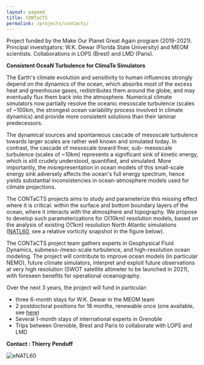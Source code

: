 ```yaml
---
layout: pagemd
title: CONTaCTS
permalink: /projects/contacts/
---
```


Project funded by the Make Our Planet Great Again program (2019-2021). Principal investigators: W.K. Dewar (Florida State University) and MEOM scientists. Collaborations in LOPS (Brest) and LMD (Paris).

**Consistent OceaN Turbulence for ClimaTe Simulators**

The Earth's climate evolution and sensitivity to human influences strongly depend on the dynamics of the ocean, which absorbs most of the excess heat and greenhouse gases, redistributes them around the globe, and may eventually flux them back into the atmosphere. Numerical climate simulators now partially resolve the oceanic mesoscale turbulence (scales of ~100km, the strongest ocean variability process involved in climate dynamics) and provide more consistent solutions than their laminar predecessors.

The dynamical sources and spontaneous cascade of mesoscale turbulence towards larger scales are rather well known and simulated today. In contrast, the cascade of mesoscale toward finer, sub- mesoscale turbulence (scales of ~10km) represents a significant sink of kinetic energy, which is still crudely understood, quantified, and simulated. More importantly, the misrepresentation in ocean models of this small-scale energy sink adversely affects the ocean's full energy spectrum, hence yields substantial inconsistencies in ocean-atmosphere models used for climate projections.

The CONTaCTS projects aims to study and parameterize this missing effect where it is critical: within the surface and bottom boundary layers of the ocean, where it interacts with the atmosphere and topography. We propose to develop such parameterizations for O(10km) resolution models, based on the analysis of existing O(1km) resolution North Atlantic simulations ([NATL60](http://meom-group.github.io/swot-natl60/), see a relative vorticity snapshot in the figure below).

The CONTaCTS project team gathers experts in Geophysical Fluid Dynamics, submeso-/meso-scale turbulence, and high-resolution ocean modeling. The project will contribute to improve ocean models (in particular NEMO), future climate simulators, interpret and exploit future observations at very high resolution (SWOT satellite altimeter to be launched in 2021), with foreseen benefits for operational oceanography.

Over the next 3 years, the project will fund in particular:
- three 6-month stays for W.K. Dewar in the MEOM team
- 2 postdoctoral positions for 18 months, renewable once (one available, see [here](http://meom-group.github.io/jobs/))
- Several 1-month stays of international experts in Grenoble
- Trips between Grenoble, Brest and Paris to collaborate with LOPS and LMD 

**Contact : Thierry Penduff**


<img class="img-responsive img-centered" src="https://meom-group.github.io/assets/img/projects/contacts.png" alt="eNATL60"/>


